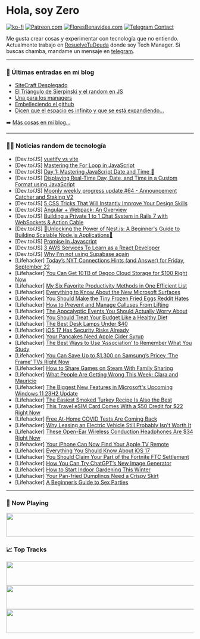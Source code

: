 # Hola, soy Zero

[![ko-fi](https://ko-fi.com/img/githubbutton_sm.svg)](https://ko-fi.com/J3J4N0LUK)
[![Patreon.com](https://img.shields.io/endpoint.svg?url=https%3A%2F%2Fshieldsio-patreon.vercel.app%2Fapi%3Fusername%3Dzerodragon%26type%3Dpatrons&style=for-the-badge)](https://patreon.com/zerodragon)
[![FloresBenavides.com](https://img.shields.io/website?down_message=oops&label=MiBlog&style=for-the-badge&up_message=online&url=https%3A%2F%2Ffloresbenavides.com)](https://floresbenavides.com)
[![Telegram Contact](https://img.shields.io/badge/escr%C3%ADbeme-ZeroDragon-%2326A5E4?style=for-the-badge&logo=telegram)](https://t.me/zerodragon)

Me gusta crear cosas y experimentar con tecnología que no entiendo.
Actualmente trabajo en [ResuelveTuDeuda](http://github.com/resuelve) donde soy Tech Manager.
Si buscas chamba, mandame un mensaje en [telegram](https://t.me/zerodragon).

---

### 📕 Últimas entradas en mi blog
<!-- BLOG-POST-LIST:START -->
- [SiteCraft Desplegado](https://floresbenavides.com/sitecraft-desplegado/)
- [El Triángulo de Sierpinski y el random en JS](https://floresbenavides.com/el-triangulo-de-sierpinski-y-el-random-en-js/)
- [Una para los managers](https://floresbenavides.com/una-para-los-managers/)
- [Embelleciendo el github](https://floresbenavides.com/embelleciendo-el-github/)
- [Dicen que el espacio es infinito y que se está expandiendo…](https://floresbenavides.com/dicen-que-el-espacio-es-infinito-y-que-se-esta-expandiendo/)
<!-- BLOG-POST-LIST:END -->

➡️ [Más cosas en mi blog...](https://floresbenavides.com)

---

### 👨‍💻 Noticias random de tecnología
<!-- TECH-POSTS:START -->
- [Dev.to/JS] [vuetify vs vite](https://dev.to/github2786/vuetify-vs-vite-cme)
- [Dev.to/JS] [Mastering the For Loop in JavaScript](https://dev.to/shawn2208/mastering-the-for-loop-in-javascript-1i)
- [Dev.to/JS] [Day 1: Mastering JavaScript Date and Time 📆](https://dev.to/shivamblog/day-1-mastering-javascript-date-and-time-1b9)
- [Dev.to/JS] [Displaying Real-Time Day, Date, and Time in a Custom Format using JavaScript](https://dev.to/msnmongare/displaying-real-time-day-date-and-time-in-a-custom-format-using-javascript-5did)
- [Dev.to/JS] [Moonly weekly progress update #64 - Announcement Catcher and Staking V2](https://dev.to/moonly/moonly-weekly-progress-update-64-announcement-catcher-and-staking-v2-2jol)
- [Dev.to/JS] [5 CSS Tricks That Will Instantly Improve Your Design Skills](https://dev.to/jai7503556364/5-css-tricks-that-will-instantly-improve-your-design-skills-49m2)
- [Dev.to/JS] [Angular + Webpack: An Overview](https://dev.to/nikhil6076/angular-webpack-an-overview-44n6)
- [Dev.to/JS] [Building a Private 1 to 1 Chat System in Rails 7 with WebSockets &amp; Action Cable](https://dev.to/ghostly08/building-a-private-1-to-1-chat-system-in-rails-7-with-websockets-action-cable-5bj5)
- [Dev.to/JS] [🔐Unlocking the Power of Nest.js: A Beginner&#39;s Guide to Building Scalable Node.js Applications🚀](https://dev.to/taquiimam14/unlocking-the-power-of-nestjs-a-beginners-guide-to-building-scalable-nodejs-applications-4edk)
- [Dev.to/JS] [Promise In Javascript](https://dev.to/harendra21/promise-in-javascript-4nl)
- [Dev.to/JS] [3 AWS Services To Learn as a React Developer](https://dev.to/mohammadfaisal/3-aws-services-to-learn-as-a-react-developer-51a4)
- [Dev.to/JS] [Why I&#39;m not using Supabase again](https://dev.to/andyrewlee/why-im-not-using-supabase-again-5aia)
- [Lifehacker] [Today’s NYT Connections Hints &lpar;and Answer&rpar; for Friday, September 22](https://lifehacker.com/connections-answer-today-september-22-2023-1850860545)
- [Lifehacker] [You Can Get 10TB of Degoo Cloud Storage for $100 Right Now](https://lifehacker.com/you-can-get-10tb-of-degoo-cloud-storage-for-100-right-1850855021)
- [Lifehacker] [My Six Favorite Productivity Methods in One Efficient List](https://lifehacker.com/best-productivity-methods-1850862925)
- [Lifehacker] [Everything to Know About the New Microsoft Surfaces](https://lifehacker.com/everything-to-know-about-the-new-microsoft-surfaces-1850862595)
- [Lifehacker] [You Should Make the Tiny Frozen Fried Eggs Reddit Hates](https://lifehacker.com/you-should-make-the-tiny-frozen-fried-eggs-reddit-hates-1850862675)
- [Lifehacker] [How to Prevent and Manage Calluses From Lifting](https://lifehacker.com/how-to-prevent-and-manage-calluses-from-lifting-1836082994)
- [Lifehacker] [The Apocalyptic Events You Should Actually Worry About](https://lifehacker.com/the-apocalyptic-events-you-should-actually-worry-about-1850861176)
- [Lifehacker] [You Should Treat Your Budget Like a Healthy Diet](https://lifehacker.com/you-should-treat-your-budget-like-a-healthy-diet-1850860460)
- [Lifehacker] [The Best Desk Lamps Under $40](https://lifehacker.com/the-best-desk-lamps-under-40-1850862097)
- [Lifehacker] [iOS 17 Has Security Risks Already](https://lifehacker.com/ios-17-has-security-risks-already-1850861877)
- [Lifehacker] [Your Pancakes Need Apple Cider Syrup](https://lifehacker.com/apple-cider-recipe-1849782079)
- [Lifehacker] [The Best Ways to Use ‘Association’ to Remember What You Study](https://lifehacker.com/the-best-ways-to-use-association-to-remember-what-you-1850861942)
- [Lifehacker] [You Can Save Up to $1,300 on Samsung’s Pricey ‘The Frame’ TVs Right Now](https://lifehacker.com/you-can-save-up-to-1-300-on-samsung-s-pricey-the-fram-1850861674)
- [Lifehacker] [How to Share Games on Steam With Family Sharing](https://lifehacker.com/how-to-share-your-entire-steam-library-with-your-friend-1848453402)
- [Lifehacker] [What People Are Getting Wrong This Week: Clara and Mauricio](https://lifehacker.com/what-people-are-getting-wrong-this-week-clara-and-maur-1850861241)
- [Lifehacker] [The Biggest New Features in Microsoft&#39;s Upcoming Windows 11 23H2 Update](https://lifehacker.com/biggest-new-features-windows-11-23h2-update-1850860890)
- [Lifehacker] [The Easiest Smoked Turkey Recipe Is Also the Best](https://lifehacker.com/smoke-your-turkey-the-wrong-way-on-a-charcoal-grill-1848048358)
- [Lifehacker] [This Travel eSIM Card Comes With a $50 Credit for $22 Right Now](https://lifehacker.com/this-travel-esim-card-comes-with-a-50-credit-for-22-r-1850854986)
- [Lifehacker] [Free At-Home COVID Tests Are Coming Back](https://lifehacker.com/free-at-home-covid-tests-are-coming-back-1850860991)
- [Lifehacker] [Why Leasing an Electric Vehicle Still Probably Isn&#39;t Worth It](https://lifehacker.com/why-leasing-an-electric-vehicle-still-probably-isnt-wor-1850829610)
- [Lifehacker] [These Open-Ear Wireless Conduction Headphones Are $34 Right Now](https://lifehacker.com/these-open-ear-wireless-conduction-headphones-are-34-r-1850850886)
- [Lifehacker] [Your iPhone Can Now Find Your Apple TV Remote](https://lifehacker.com/your-iphone-can-now-find-your-apple-tv-remote-1850860249)
- [Lifehacker] [Everything You Should Know About iOS 17](https://lifehacker.com/iphone-ios-17-review-1850859158)
- [Lifehacker] [You Should Claim Your Part of the Fortnite FTC Settlement](https://lifehacker.com/fortnite-ftc-settlement-claim-1850858900)
- [Lifehacker] [How You Can Try ChatGPT’s New Image Generator](https://lifehacker.com/how-you-can-try-chatgpt-s-new-image-generator-1850858864)
- [Lifehacker] [How to Start Indoor Gardening This Winter](https://lifehacker.com/how-to-start-indoor-gardening-this-winter-1850857776)
- [Lifehacker] [Your Pan-fried Dumplings Need a Crispy Skirt](https://lifehacker.com/easy-fried-dumpling-recipe-1850857713)
- [Lifehacker] [A Beginner’s Guide to Sex Parties](https://lifehacker.com/a-beginner-s-guide-to-sex-parties-1850826250)<!-- TECH-POSTS:END -->

---

### 🎵 Now Playing
<a href="https://spotify-now-playing-dun.vercel.app/now-playing?open"><img src="https://spotify-now-playing-dun.vercel.app/now-playing" width="540" height="64"></a>

### 📈 Top Tracks
<a href="https://spotify-now-playing-dun.vercel.app/top-tracks?i=1&open"><img src="https://spotify-now-playing-dun.vercel.app/top-tracks?i=1" width="540" height="64"></a>
<a href="https://spotify-now-playing-dun.vercel.app/top-tracks?i=2&open"><img src="https://spotify-now-playing-dun.vercel.app/top-tracks?i=2" width="540" height="64"></a>
<a href="https://spotify-now-playing-dun.vercel.app/top-tracks?i=3&open"><img src="https://spotify-now-playing-dun.vercel.app/top-tracks?i=3" width="540" height="64"></a>
